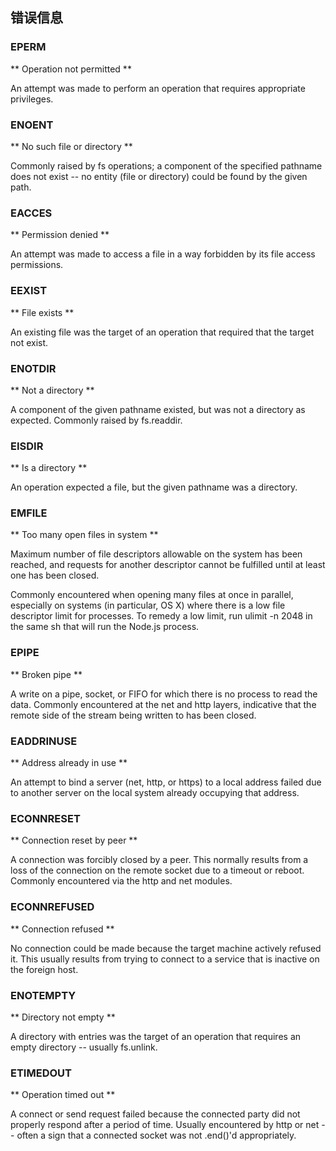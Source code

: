 ## 错误信息

### EPERM

** Operation not permitted **

An attempt was made to perform an operation that requires appropriate privileges.

### ENOENT

** No such file or directory ** 

Commonly raised by fs operations; a component of the specified pathname does not exist -- no entity (file or directory) could be found by the given path.

### EACCES

**  Permission denied **

An attempt was made to access a file in a way forbidden by its file access permissions.

### EEXIST

** File exists **

An existing file was the target of an operation that required that the target not exist.

### ENOTDIR

**  Not a directory **

A component of the given pathname existed, but was not a directory as expected. Commonly raised by fs.readdir.

### EISDIR

** Is a directory ** 

An operation expected a file, but the given pathname was a directory.

### EMFILE

** Too many open files in system ** 

Maximum number of file descriptors allowable on the system has been reached, and requests for another descriptor cannot be fulfilled until at least one has been closed.

Commonly encountered when opening many files at once in parallel, especially on systems (in particular, OS X) where there is a low file descriptor limit for processes. To remedy a low limit, run ulimit -n 2048 in the same sh that will run the Node.js process.

### EPIPE

** Broken pipe **

A write on a pipe, socket, or FIFO for which there is no process to read the data. Commonly encountered at the net and http layers, indicative that the remote side of the stream being written to has been closed.

### EADDRINUSE

** Address already in use **

An attempt to bind a server (net, http, or https) to a local address failed due to another server on the local system already occupying that address.

### ECONNRESET

** Connection reset by peer ** 

A connection was forcibly closed by a peer. This normally results from a loss of the connection on the remote socket due to a timeout or reboot. Commonly encountered via the http and net modules.

### ECONNREFUSED

** Connection refused ** 

No connection could be made because the target machine actively refused it. This usually results from trying to connect to a service that is inactive on the foreign host.

### ENOTEMPTY

** Directory not empty **

A directory with entries was the target of an operation that requires an empty directory -- usually fs.unlink.

### ETIMEDOUT

** Operation timed out **

A connect or send request failed because the connected party did not properly respond after a period of time. Usually encountered by http or net -- often a sign that a connected socket was not .end()'d appropriately.










